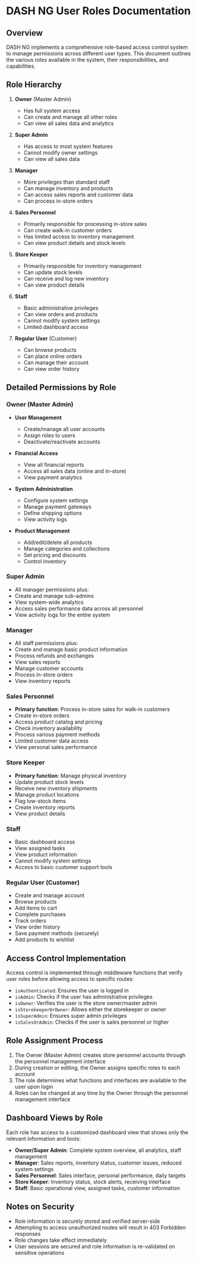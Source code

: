 # DASH NG User Roles Documentation

## Overview
DASH NG implements a comprehensive role-based access control system to manage permissions across different user types. This document outlines the various roles available in the system, their responsibilities, and capabilities.

## Role Hierarchy

1. **Owner** (Master Admin)
   - Has full system access
   - Can create and manage all other roles
   - Can view all sales data and analytics
   
2. **Super Admin**
   - Has access to most system features
   - Cannot modify owner settings
   - Can view all sales data 

3. **Manager**
   - More privileges than standard staff
   - Can manage inventory and products
   - Can access sales reports and customer data
   - Can process in-store orders

4. **Sales Personnel**
   - Primarily responsible for processing in-store sales
   - Can create walk-in customer orders
   - Has limited access to inventory management
   - Can view product details and stock levels

5. **Store Keeper**
   - Primarily responsible for inventory management
   - Can update stock levels
   - Can receive and log new inventory
   - Can view product details

6. **Staff**
   - Basic administrative privileges
   - Can view orders and products
   - Cannot modify system settings
   - Limited dashboard access

7. **Regular User** (Customer)
   - Can browse products
   - Can place online orders
   - Can manage their account
   - Can view order history

## Detailed Permissions by Role

### Owner (Master Admin)
- **User Management**
  - Create/manage all user accounts
  - Assign roles to users
  - Deactivate/reactivate accounts
  
- **Financial Access**
  - View all financial reports
  - Access all sales data (online and in-store)
  - View payment analytics
  
- **System Administration**
  - Configure system settings
  - Manage payment gateways
  - Define shipping options
  - View activity logs
  
- **Product Management**
  - Add/edit/delete all products
  - Manage categories and collections
  - Set pricing and discounts
  - Control inventory

### Super Admin
- All manager permissions plus:
- Create and manage sub-admins
- View system-wide analytics
- Access sales performance data across all personnel
- View activity logs for the entire system

### Manager
- All staff permissions plus:
- Create and manage basic product information
- Process refunds and exchanges
- View sales reports
- Manage customer accounts
- Process in-store orders
- View inventory reports

### Sales Personnel
- **Primary function**: Process in-store sales for walk-in customers
- Create in-store orders
- Access product catalog and pricing
- Check inventory availability
- Process various payment methods
- Limited customer data access
- View personal sales performance
  
### Store Keeper
- **Primary function**: Manage physical inventory
- Update product stock levels
- Receive new inventory shipments
- Manage product locations
- Flag low-stock items
- Create inventory reports
- View product details

### Staff
- Basic dashboard access
- View assigned tasks
- View product information
- Cannot modify system settings
- Access to basic customer support tools

### Regular User (Customer)
- Create and manage account
- Browse products
- Add items to cart
- Complete purchases
- Track orders
- View order history
- Save payment methods (securely)
- Add products to wishlist

## Access Control Implementation

Access control is implemented through middleware functions that verify user roles before allowing access to specific routes:

- `isAuthenticated`: Ensures the user is logged in
- `isAdmin`: Checks if the user has administrative privileges
- `isOwner`: Verifies the user is the store owner/master admin
- `isStorekeeperOrOwner`: Allows either the storekeeper or owner
- `isSuperAdmin`: Ensures super admin privileges
- `isSalesOrAdmin`: Checks if the user is sales personnel or higher

## Role Assignment Process

1. The Owner (Master Admin) creates store personnel accounts through the personnel management interface
2. During creation or editing, the Owner assigns specific roles to each account
3. The role determines what functions and interfaces are available to the user upon login
4. Roles can be changed at any time by the Owner through the personnel management interface

## Dashboard Views by Role

Each role has access to a customized dashboard view that shows only the relevant information and tools:

- **Owner/Super Admin**: Complete system overview, all analytics, staff management
- **Manager**: Sales reports, inventory status, customer issues, reduced system settings
- **Sales Personnel**: Sales interface, personal performance, daily targets
- **Store Keeper**: Inventory status, stock alerts, receiving interface
- **Staff**: Basic operational view, assigned tasks, customer information

## Notes on Security

- Role information is securely stored and verified server-side
- Attempting to access unauthorized routes will result in 403 Forbidden responses
- Role changes take effect immediately
- User sessions are secured and role information is re-validated on sensitive operations